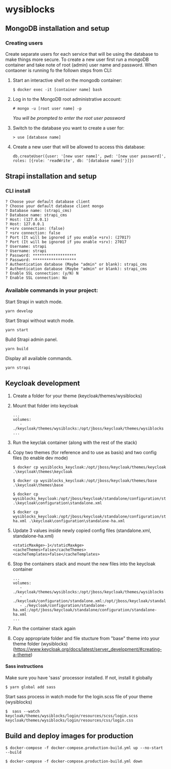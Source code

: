# wysiblocks

## MongoDB installation and setup

### Creating users

Create separate users for each service that will be using the database to make things more secure. To create a new user first run a mongoDB container and take note of root (admin) user name and password. When contaoner is running fo the follown steps from CLI:

1. Start an interactive shell on the mongodb container:

   ```
   $ docker exec -it [container name] bash
   ```

2. Log in to the MongoDB root administrative account:

   ```
   # mongo -u [root user name] -p
   ```

   _You will be prompted to enter the root user password_

3. Switch to the database you want to create a user for:

   ```
   > use [database name]
   ```

4. Create a new user that will be allowed to access this database:

   ```
   db.createUser({user: '[new user name]', pwd: '[new user password]', roles: [{role: 'readWrite', db: '[database name]'}]})
   ```

## Strapi installation and setup

### CLI install

```
? Choose your default database client
? Choose your default database client mongo
? Database name: (strapi_cms)
? Database name: strapi_cms
? Host: (127.0.0.1)
? Host: 127.0.0.1
? +srv connection: (false)
? +srv connection: false
? Port (It will be ignored if you enable +srv): (27017)
? Port (It will be ignored if you enable +srv): 27017
? Username: strapi
? Username: strapi
? Password: *******************
? Password: *******************
? Authentication database (Maybe "admin" or blank): strapi_cms
? Authentication database (Maybe "admin" or blank): strapi_cms
? Enable SSL connection: (y/N) N
? Enable SSL connection: No
```

### Available commands in your project:

Start Strapi in watch mode.

```
yarn develop
```

Start Strapi without watch mode.

```
yarn start
```

Build Strapi admin panel.

```
yarn build
```

Display all available commands.

```
yarn strapi
```

## Keycloak development

1. Create a folder for your theme (keycloak/themes/wysiblocks)
2. Mount that folder into keycloak
   ```
   ...
   volumes:
      - ./keycloak/themes/wysiblocks:/opt/jboss/keycloak/themes/wysiblocks
   ...
   ```
3. Run the keyclak container (along with the rest of the stack)
4. Copy two themes (for reference and to use as basis) and two config files (to enable dev mode)

   ```
   $ docker cp wysiblocks_keycloak:/opt/jboss/keycloak/themes/keycloak .\keycloak\themes\keycloak

   $ docker cp wysiblocks_keycloak:/opt/jboss/keycloak/themes/base .\keycloak\themes\base

   $ docker cp wysiblocks_keycloak:/opt/jboss/keycloak/standalone/configuration/standalone.xml .\keycloak\configuration\standalone.xml

   $ docker cp wysiblocks_keycloak:/opt/jboss/keycloak/standalone/configuration/standalone-ha.xml .\keycloak\configuration\standalone-ha.xml
   ```

5. Update 3 values inside newly copied config files (standalone.xml, standalone-ha.xml)
   ```
   <staticMaxAge>-1</staticMaxAge>
   <cacheThemes>false</cacheThemes>
   <cacheTemplates>false</cacheTemplates>
   ```
6. Stop the containers stack and mount the new files into the keycloak container
   ```
   ...
   volumes:
      - ./keycloak/themes/wysiblocks:/opt/jboss/keycloak/themes/wysiblocks
      - ./keycloak/configuration/standalone.xml:/opt/jboss/keycloak/standalone/configuration/standalone.xml
      - ./keycloak/configuration/standalone-ha.xml:/opt/jboss/keycloak/standalone/configuration/standalone-ha.xml
   ...
   ```
7. Run the container stack again
8. Copy appropriate folder and file stucture from "base" theme into your theme folder (wysiblocks) (https://www.keycloak.org/docs/latest/server_development/#creating-a-theme)

#### Sass instructions

Make sure you have 'sass' processor installed. If not, install it globally

```
$ yarn global add sass

```

Start sass process in watch mode for the login.scss file of your theme (wysiblocks)

```
$  sass --watch keycloak/themes/wysiblocks/login/resources/scss/login.scss keycloak/themes/wysiblocks/login/resources/css/login.css
```

## Build and deploy images for production

```
$ docker-compose -f docker-compose.production-build.yml up --no-start --build

$ docker-compose -f docker-compose.production-build.yml down
```
